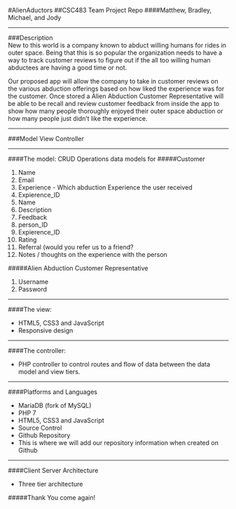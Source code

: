 #AlienAductors
##CSC483 Team Project Repo
####Matthew, Bradley, Michael, and Jody
***
###Description   
  New to this world is a company known to abduct willing humans for rides in outer space.  Being that this is so popular the organization needs to have a way to track customer reviews to figure out if the all too willing human abductees are having a good time or not.

Our proposed app will allow the company to take in customer reviews on the various abduction offerings based on how liked the experience was for the customer. Once stored a Alien Abduction Customer Representative will be able to be recall  and review customer feedback from inside the app to show how many people thoroughly enjoyed their outer space abduction or how many people just didn’t like the experience. 

***
###Model View Controller 
***
####The model: CRUD Operations data models for
#####Customer
1. Name
2. Email
3. Experience - Which abduction Experience the user received 
4. Expierence_ID 
5. Name
6. Description 
7. Feedback 
8. person_ID
9. Expierence_ID 
10. Rating
11. Referral (would you refer us to a friend?
12. Notes / thoughts on the experience with the person

#####Alien Abduction Customer Representative
1. Username
2. Password

***

####The view: 
  * HTML5, CSS3 and JavaScript 
  * Responsive design
 
***
####The controller:
  * PHP controller to control routes and flow of data between the data model and view tiers.

***
####Platforms and Languages  
  * MariaDB (fork of MySQL)
  * PHP 7
  * HTML5, CSS3 and JavaScript 
  * Source Control
  * Github Repository  
  * This is where we will add our repository information when created on Github

***
####Client Server Architecture 
  * Three tier architecture
  
  #####Thank You come again!
